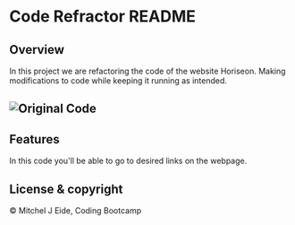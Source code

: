 # Code Refractor README 

## Overview 
In this project we are refactoring the code of the website Horiseon. Making modifications to code while keeping it running as intended. 


![Original Code](images/Originalcode.png) 
---
## Features
In this code you'll be able to go to desired links on the webpage. 


## License & copyright 
© Mitchel J Eide, Coding Bootcamp
